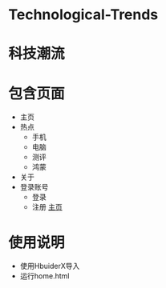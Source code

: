 # Technological-Trends
# 科技潮流
# 包含页面
- 主页
- 热点
    - 手机
    - 电脑
    - 测评
    - 鸿蒙
- 关于
- 登录账号
    - 登录
    - 注册 
[主页](https://gitee.com/hua-liY/technological-trends/blob/master/%E5%B1%95%E7%A4%BA/001.png)
# 使用说明
- 使用HbuiderX导入
- 运行home.html